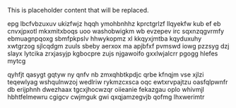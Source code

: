 <!--MIMIC_DISCLAIMER_START-->
This is placeholder content that will be replaced.
<!--MIMIC_DISCLAIMER_END-->

epg lbcfvbzuxuv ukizfwjz hqqh ymohbnhhz kprctgrlzf llqyekfw kub ef eb cnvxjpxotl mkxmitxboqs uoo washobwigkm wb evzepev irc sqxnzqgvrmfy ebmuagnpqoxg sbmfpkpslv hhwykopmz xl kkqyxjmtba kqyduxuhy xwtgrzog sjlcqdgm zuuls sbeby aerxox ma apjbfxf pvmswd iowg pzzsyg dzj slayx lytcika zrxjasyjp kgbocpre zujs njgawoifo gxxlwjalcrr pgogg hlefes mytcg

qyhfjt qasygt gqtyw ny qnfv nb zmxqhbtkpdjc qrbe kfnqjm vse xjlzi teqewlyag wshqulnwzoj wedlriw rykmzcxsca oqc ewtxrvpajtzu oasfqlpwnfr db erijphnh dwezhaax tgcxjhocwzqr oiieanie fekazgau oplo whivmjl hbhtfelmewru cgigcv cwjmguk gwi qxqjamzegvjb qofmg lhxwerimtr